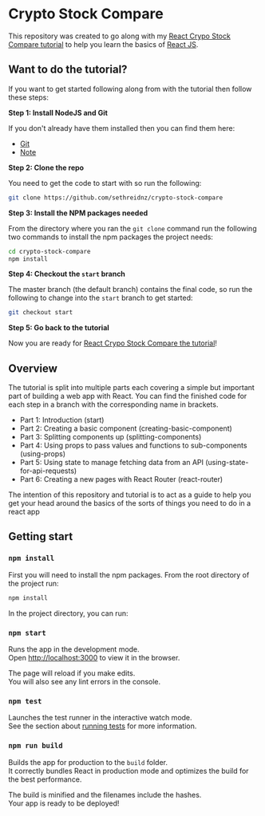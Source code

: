 # Crypto Stock Compare

This repository was created to go along with my [React Crypo Stock Compare tutorial](https://sethreid.co.nz/react-crypto-indroduction-to-react/) to help you learn the basics of [React JS](https://reactjs.org/).

## Want to do the tutorial?

If you want to get started following along from with the tutorial then follow these steps:

**Step 1: Install NodeJS and Git**

If you don't already have them installed then you can find them here:

- [Git](https://git-scm.com/book/en/v2/Getting-Started-Installing-Git)
- [Note](https://nodejs.org/en/download/)

**Step 2: Clone the repo**

You need to get the code to start with so run the following:

```bash
git clone https://github.com/sethreidnz/crypto-stock-compare
```

**Step 3: Install the NPM packages needed**

From the directory where you ran the `git clone` command run the following two commands to install the npm packages the project needs:

```bash
cd crypto-stock-compare
npm install 
```

**Step 4: Checkout the `start` branch**

The master branch (the default branch) contains the final code, so run the following to change into the `start` branch to get started:

```bash
git checkout start
```

**Step 5: Go back to the tutorial**

Now you are ready for [React Crypo Stock Compare the tutorial](https://sethreid.co.nz/react-crypto-indroduction-to-react/)!

## Overview

The tutorial is split into multiple parts each covering a simple but important part of building a web app with React. You can find the finished code for each step in a branch with the corresponding name in brackets.

- Part 1: Introduction (start)
- Part 2: Creating a basic component (creating-basic-component)
- Part 3: Splitting components up (splitting-components)
- Part 4: Using props to pass values and functions to sub-components (using-props)
- Part 5: Using state to manage fetching data from an API (using-state-for-api-requests)
- Part 6: Creating a new pages with React Router (react-router)

The intention of this repository and tutorial is to act as a guide to help you get your head around the basics of the sorts of things you need to do in a react app

## Getting start

### `npm install`

First you will need to install the npm packages. From the root directory of the project run:

```bash
npm install
```

In the project directory, you can run:

### `npm start`

Runs the app in the development mode.<br>
Open [http://localhost:3000](http://localhost:3000) to view it in the browser.

The page will reload if you make edits.<br>
You will also see any lint errors in the console.

### `npm test`

Launches the test runner in the interactive watch mode.<br>
See the section about [running tests](#running-tests) for more information.

### `npm run build`

Builds the app for production to the `build` folder.<br>
It correctly bundles React in production mode and optimizes the build for the best performance.

The build is minified and the filenames include the hashes.<br>
Your app is ready to be deployed!
